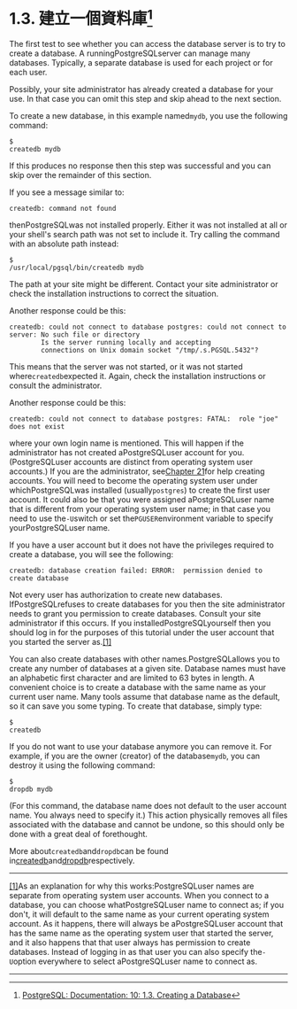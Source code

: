 # 1.3. 建立一個資料庫[^1]

The first test to see whether you can access the database server is to try to create a database. A runningPostgreSQLserver can manage many databases. Typically, a separate database is used for each project or for each user.

Possibly, your site administrator has already created a database for your use. In that case you can omit this step and skip ahead to the next section.

To create a new database, in this example named`mydb`, you use the following command:

```
$
createdb mydb
```

If this produces no response then this step was successful and you can skip over the remainder of this section.

If you see a message similar to:

```
createdb: command not found

```

thenPostgreSQLwas not installed properly. Either it was not installed at all or your shell's search path was not set to include it. Try calling the command with an absolute path instead:

```
$
/usr/local/pgsql/bin/createdb mydb
```

The path at your site might be different. Contact your site administrator or check the installation instructions to correct the situation.

Another response could be this:

```
createdb: could not connect to database postgres: could not connect to server: No such file or directory
        Is the server running locally and accepting
        connections on Unix domain socket "/tmp/.s.PGSQL.5432"?

```

This means that the server was not started, or it was not started where`createdb`expected it. Again, check the installation instructions or consult the administrator.

Another response could be this:

```
createdb: could not connect to database postgres: FATAL:  role "joe" does not exist

```

where your own login name is mentioned. This will happen if the administrator has not created aPostgreSQLuser account for you. \(PostgreSQLuser accounts are distinct from operating system user accounts.\) If you are the administrator, see[Chapter 21](https://www.postgresql.org/docs/10/static/user-manag.html)for help creating accounts. You will need to become the operating system user under whichPostgreSQLwas installed \(usually`postgres`\) to create the first user account. It could also be that you were assigned aPostgreSQLuser name that is different from your operating system user name; in that case you need to use the`-U`switch or set the`PGUSER`environment variable to specify yourPostgreSQLuser name.

If you have a user account but it does not have the privileges required to create a database, you will see the following:

```
createdb: database creation failed: ERROR:  permission denied to create database

```

Not every user has authorization to create new databases. IfPostgreSQLrefuses to create databases for you then the site administrator needs to grant you permission to create databases. Consult your site administrator if this occurs. If you installedPostgreSQLyourself then you should log in for the purposes of this tutorial under the user account that you started the server as.[\[1\]](https://www.postgresql.org/docs/10/static/tutorial-createdb.html#ftn.idm46249860450640)

You can also create databases with other names.PostgreSQLallows you to create any number of databases at a given site. Database names must have an alphabetic first character and are limited to 63 bytes in length. A convenient choice is to create a database with the same name as your current user name. Many tools assume that database name as the default, so it can save you some typing. To create that database, simply type:

```
$
createdb
```

If you do not want to use your database anymore you can remove it. For example, if you are the owner \(creator\) of the database`mydb`, you can destroy it using the following command:

```
$
dropdb mydb
```

\(For this command, the database name does not default to the user account name. You always need to specify it.\) This action physically removes all files associated with the database and cannot be undone, so this should only be done with a great deal of forethought.

More about`createdb`and`dropdb`can be found in[createdb](https://www.postgresql.org/docs/10/static/app-createdb.html)and[dropdb](https://www.postgresql.org/docs/10/static/app-dropdb.html)respectively.

  


---

[\[1\]](https://www.postgresql.org/docs/10/static/tutorial-createdb.html#idm46249860450640)As an explanation for why this works:PostgreSQLuser names are separate from operating system user accounts. When you connect to a database, you can choose whatPostgreSQLuser name to connect as; if you don't, it will default to the same name as your current operating system account. As it happens, there will always be aPostgreSQLuser account that has the same name as the operating system user that started the server, and it also happens that that user always has permission to create databases. Instead of logging in as that user you can also specify the`-U`option everywhere to select aPostgreSQLuser name to connect as.

---



[^1]: [PostgreSQL: Documentation: 10: 1.3. Creating a Database](https://www.postgresql.org/docs/10/static/tutorial-createdb.html)

